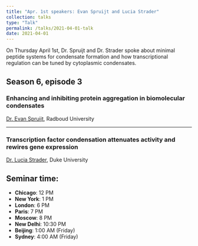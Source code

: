 ```yaml
---
title: "Apr. 1st speakers: Evan Spruijt and Lucia Strader"
collection: talks
type: "Talk"
permalink: /talks/2021-04-01-talk
date: 2021-04-01
---
```


On Thursday April 1st, Dr. Spruijt and Dr. Strader spoke about minimal peptide systems for condensate formation and how transcriptional regulation can be tuned by cytoplasmic condensates.

## Season 6, episode 3

### Enhancing and inhibiting protein aggregation in biomolecular condensates
[Dr. Evan Spruijt](https://www.ru.nl/english/people/spruijt-e/), Radboud University

---

### Transcription factor condensation attenuates activity and rewires gene expression
[Dr. Lucia Strader](https://sites.duke.edu/strader/), Duke University

## Seminar time:
* **Chicago**: 12 PM
* **New York**: 1 PM
* **London**: 6 PM
* **Paris**: 7 PM
* **Moscow**: 8 PM
* **New Delhi**: 10:30 PM
* **Beijing**: 1:00 AM (Friday)
* **Sydney**: 4:00 AM (Friday)





